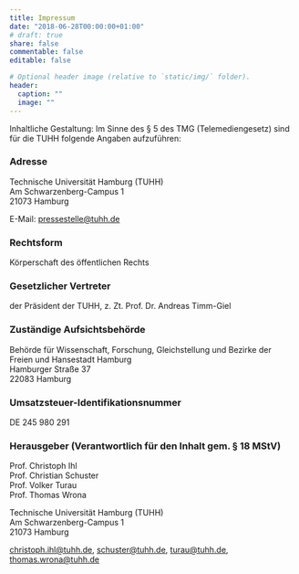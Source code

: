 ```yaml
---
title: Impressum
date: "2018-06-28T00:00:00+01:00"
# draft: true
share: false
commentable: false
editable: false

# Optional header image (relative to `static/img/` folder).
header:
  caption: ""
  image: ""
---
```


Inhaltliche Gestaltung: Im Sinne des § 5 des TMG (Telemediengesetz) sind für die TUHH folgende Angaben aufzuführen:

### Adresse
Technische Universität Hamburg (TUHH)<br/>
Am Schwarzenberg-Campus 1<br/>
21073 Hamburg

E-Mail: pressestelle@tuhh.de

### Rechtsform
Körperschaft des öffentlichen Rechts

### Gesetzlicher Vertreter
der Präsident der TUHH, z. Zt. Prof. Dr. Andreas Timm-Giel

### Zuständige Aufsichtsbehörde
Behörde für Wissenschaft, Forschung, Gleichstellung und Bezirke der Freien und Hansestadt Hamburg<br/>
Hamburger Straße 37<br/>
22083 Hamburg

### Umsatzsteuer-Identifikationsnummer
DE 245 980 291

### Herausgeber (Verantwortlich für den Inhalt gem. § 18 MStV)
Prof. Christoph Ihl<br/>
Prof. Christian Schuster<br/>
Prof. Volker Turau<br/>
Prof. Thomas Wrona

Technische Universität Hamburg (TUHH)<br/>
Am Schwarzenberg-Campus 1<br/>
21073 Hamburg

christoph.ihl@tuhh.de, schuster@tuhh.de, turau@tuhh.de, thomas.wrona@tuhh.de
